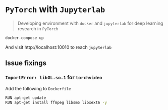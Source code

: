# `PyTorch` with `Jupyterlab`

> Developing environment with `docker` and `jupyterlab` for deep learning research in `PyTorch`

```
docker-compose up
```

And visit http://localhost:10010 to reach `jupyterlab`

## Issue fixings

### `ImportError: libGL.so.1` for `torchvideo`

Add the following to `Dockerfile`

```bash
RUN apt-get update
RUN apt-get install ffmpeg libsm6 libxext6 -y
```

